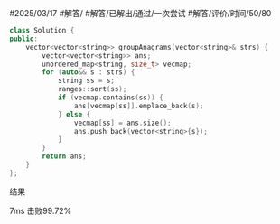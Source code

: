 #2025/03/17 #解答/ #解答/已解出/通过/一次尝试  #解答/评价/时间/50/80 

``` cpp
class Solution {
public:
    vector<vector<string>> groupAnagrams(vector<string>& strs) {
		vector<vector<string>> ans;
		unordered_map<string, size_t> vecmap;
		for (auto&& s : strs) {
			string ss = s;
			ranges::sort(ss);
			if (vecmap.contains(ss)) {
				ans[vecmap[ss]].emplace_back(s);
			} else {
				vecmap[ss] = ans.size();
				ans.push_back(vector<string>{s});
			}
		}
		return ans;
	}
};
```

结果


7ms
击败99.72%